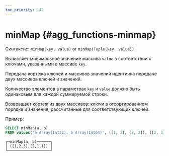 ```yaml
---
toc_priority: 142
---
```


# minMap {#agg_functions-minmap}

Синтаксис: `minMap(key, value)` or `minMap(Tuple(key, value))`

Вычисляет минимальное значение массива `value` в соответствии с ключами, указанными в массиве `key`.

Передача кортежа ключей и массивов значений идентична передаче двух массивов ключей и значений.

Количество элементов в параметрах `key` и `value` должно быть одинаковым для каждой суммируемой строки.

Возвращает кортеж из двух массивов: ключи в отсортированном порядке и значения, рассчитанные для соответствующих ключей.

Пример:

``` sql
SELECT minMap(a, b)
FROM values('a Array(Int32), b Array(Int64)', ([1, 2], [2, 2]), ([2, 3], [1, 1]))
```

``` text
┌─minMap(a, b)──────┐
│ ([1,2,3],[2,1,1]) │
└───────────────────┘
```
